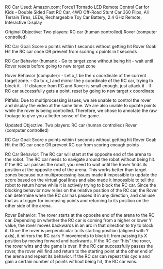RC Car Used: Amazon.com: Force1 Tornado LED Remote Control Car for Kids - Double Sided Fast RC Car, 4WD Off-Road Stunt Car 360 Flips, All Terrain Tires, LEDs, Rechargeable Toy Car Battery, 2.4 GHz Remote, Interactive Display

Original Objective:
Two players: 
RC car (human controlled) 
Rover (computer controlled)

RC Car Goal: Score x points within t seconds without getting hit 
Rover Goal: Hit the RC car once OR prevent from scoring x points in t seconds

RC Car Behavior (human): - Go to target zone without being hit - wait until Rover resets before going to new target zone

Rover Behavior (computer): - Let x_t be the x coordinate of the current target zone. - Go to x_t and mirror the y coordinate of the RC car, trying to block it. - If distance from RC and Rover is small enough, just attack it - If RC car successfully gets a point, reset by going to new target x coordinate

Pitfalls:
Due to multiprocessing issues, we are unable to control the rover and display the video at the same time. We are also unable to update points while the rover is being controlled. Therefore, we chose to annotate the raw footage to give you a better sense of the game.

Updated Objective:
Two players:
	RC car (human controlled)
	Rover (computer controlled)

RC Car Goal: Score x points within t seconds without getting hit
Rover Goal: Hit the RC car once OR prevent RC car from scoring enough points

RC Car Behavior: The RC car will start at the opposite end of the arena to the robot. The RC car needs to navigate around the robot without being hit. If the RC car passes the robot, you need to wait until the Rover finds its position at the opposite end of the arena. This works better than target zones because our multiprocessing issues made it impossible to update the score based on the virtual goal lines and also made it impossible to tell the robot to return home while it is actively trying to block the RC car. Since the blocking behavior now relies on the relative position of the RC car, the Rover can determine when the RC car has passed it in any direction, and can use that as a trigger for increasing points and returning to its position on the other side of the arena.

Rover Behavior:
The rover starts at the opposite end of the arena to the RC car. Depending on whether the RC car is coming from a higher or lower Y value, the rover moves backwards in an arc in that direction to try to block it. Once the rover is perpendicular to its starting position (aligned with Y axis), it mirrors the RC car’s Y movements to block it from passing its X position by moving forward and backwards. If the RC car “hits” the rover, the rover wins and the game is over. If the RC car successfully passes the rover, the rover will find and return to the starting point at the other end of the arena and repeat its behavior. If the RC car can repeat this cycle and gain a certain number of points without being hit, the RC car wins.
